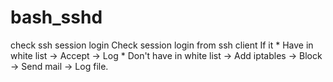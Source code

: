 # bash_sshd
check ssh session login
Check session login from ssh client
If it 
    * Have in white list -> Accept -> Log
    * Don't have in white list -> Add iptables -> Block -> Send mail -> Log file.
